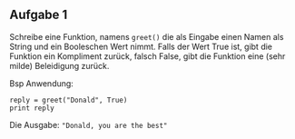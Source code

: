 ## Aufgabe 1
Schreibe eine Funktion, namens `greet()` die als Eingabe einen Namen als String und ein Booleschen Wert nimmt.
Falls der Wert True ist, gibt die Funktion ein Kompliment zurück, falsch False, gibt die Funktion eine (sehr milde) Beleidigung zurück.

Bsp Anwendung:
```
reply = greet("Donald", True)
print reply
```
Die Ausgabe:
`"Donald, you are the best"`
